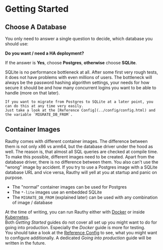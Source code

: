 # Getting Started

## Choose A Database

You only need to answer a single question to decide, which database you should use:

**Do you want / need a HA deployment?**

If the answer is **Yes**, choose **Postgres**, **otherwise** choose **SQLite**.

SQLite is no performance bottleneck at all. After some first very rough tests, it does not have problems with even
millions of users. The bottleneck will always be the password hashing algorithm settings, your needs for how secure
it should be and how many concurrent logins you want to be able to handle (more on that later).

```admonish hint
If you want to migrate from Postgres to SQLite at a later point, you can do this at any time very easily.
Just take a look at the [Reference Config](../config/config.html) and the variable `MIGRATE_DB_FROM`. 
```

## Container Images

Rauthy comes with different container images. The difference between them is not only x86 vs arm64, but the database
driver under the hood as well. The reason is, that almost all SQL queries are checked at compile time. To make this
possible, different images need to be created. Apart from the database driver, there is no difference between them.
You also can't use the "wrong" image by accident. If you try to use a Postgres image with a SQLite database URL and
vice versa, Rauthy will yell at you at startup and panic on purpose.

- The "normal" container images can be used for Postgres
- The `*-lite` images use an embedded SQLite
- The `MIGRATE_DB_FROM` (explained later) can be used with any combination of image / database

At the time of writing, you can run Rauthy either with [Docker](./docker.md) or inside [Kubernetes](./k8s.md).  
Both *Getting Started* guides do not cover all set up you might want to do for going into production. Especially the
*Docker* guide is more for testing.  
You should take a look at the [Reference Config](../config/config.html) to see, what you might want to configure
additionally. A dedicated *Going into production* guide will be written in the future.
